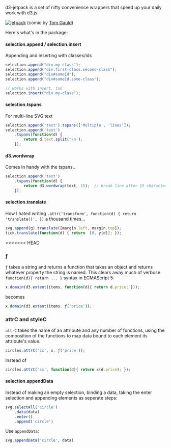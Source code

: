 d3-jetpack is a set of nifty convenience wrappers that speed up your daily work with d3.js

[![jetpack](http://36.media.tumblr.com/tumblr_m4kkxd8nWB1rwkrdbo1_500.jpg)](http://myjetpack.tumblr.com/post/23725103159)
  (comic by [Tom Gauld](http://myjetpack.tumblr.com/]))

Here's what's in the package:

#### selection.append / selection.insert

Appending and inserting with classes/ids 

```js
selection.append("div.my-class");
selection.append("div.first-class.second-class");
selection.append("div#someId");
selection.append("div#someId.some-class");

// works with insert, too
selection.insert("div.my-class");
```

#### selection.tspans

For multi-line SVG text

```js
selection.append('text').tspans(['Multiple', 'lines']);
selection.append('text')
    .tspans(function(d) {
        return d.text.split('\n');
    });
```

#### d3.wordwrap

Comes in handy with the tspans..

```js    f
selection.append('text')
    .tspans(function(d) {
        return d3.wordwrap(text, 15);  // break line after 15 characters
    });
```

#### selection.translate

How I hated writing ``.attr('transform', function(d) { return 'translate()'; })`` a thousand times...

```js
svg.append(g).translate([margin.left, margin.top]);
tick.translate(function(d) { return  [0, y(d)]; });
```

<<<<<<< HEAD
### ƒ

`ƒ` takes a string and returns a function that takes an object and returns whatever property the string is named. This clears away much of verbose `function(d){ return ... }` syntax in ECMAScript 5:

```js
x.domain(d3.extent(items, function(d){ return d.price; }));
```

becomes 

```js
x.domain(d3.extent(items, ƒ('price'));
```

### attrC and styleC
`attrC` takes the name of an attribute and any number of functions, using the composition of the functions to map data bound to each element its attribute's value. 

```js
circles.attrC('cx', x, ƒ('price'));
```

Instead of 

```js
circles.attrC('cx', function(d){ return x(d.price); });
```

#### selection.appendData

Instead of making an empty selection, binding a data, taking the enter selection and appending elements as seperate steps:

```js
svg.selectAll('circle')
    .data(data)
    .enter()
    .append('circle')    
```

Use `appendData`:


```js
svg.appendData('circle', data)
```